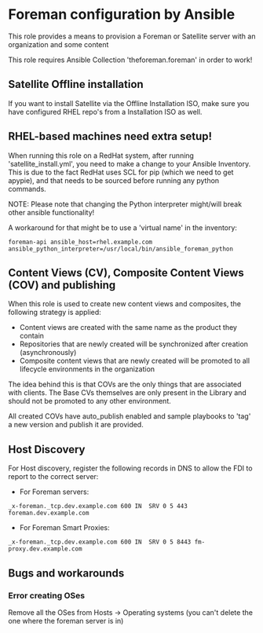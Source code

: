 # Foreman configuration by Ansible
This role provides a means to provision a Foreman or Satellite server with an organization and some content

This role requires Ansible Collection 'theforeman.foreman' in order to work!

## Satellite Offline installation
If you want to install Satellite via the Offline Installation ISO, make sure you have configured RHEL repo's from a Installation ISO as well.

## RHEL-based machines need extra setup!
When running this role on a RedHat system, after running 'satellite_install.yml', you need to make a change to your Ansible Inventory. This is due to the fact RedHat uses SCL for pip (which we need to get apypie), and that needs to be sourced before running any python commands.

NOTE: Please note that changing the Python interpreter might/will break other
ansible functionality!

A workaround for that might be to use a 'virtual name' in the inventory:

```
foreman-api ansible_host=rhel.example.com ansible_python_interpreter=/usr/local/bin/ansible_foreman_python
```

## Content Views (CV), Composite Content Views (COV) and publishing
When this role is used to create new content views and composites, the following strategy is applied:

* Content views are created with the same name as the product they contain
* Repositories that are newly created will be synchronized after creation (asynchronously)
* Composite content views that are newly created will be promoted to all lifecycle environments in the organization

The idea behind this is that COVs are the only things that are associated with clients. The Base CVs themselves are only present in the Library and should not be promoted to any other environment.

All created COVs have auto_publish enabled and sample playbooks to 'tag' a new version and publish it are provided.

## Host Discovery
For Host discovery, register the following records in DNS to allow the FDI to report to the correct server:

* For Foreman servers:
```
_x-foreman._tcp.dev.example.com 600 IN  SRV 0 5 443 foreman.dev.example.com
```

* For Foreman Smart Proxies:
```
_x-foreman._tcp.dev.example.com 600 IN  SRV 0 5 8443 fm-proxy.dev.example.com
```

## Bugs and workarounds
### Error creating OSes
Remove all the OSes from Hosts -> Operating systems (you can't delete the one where the foreman server is in)
